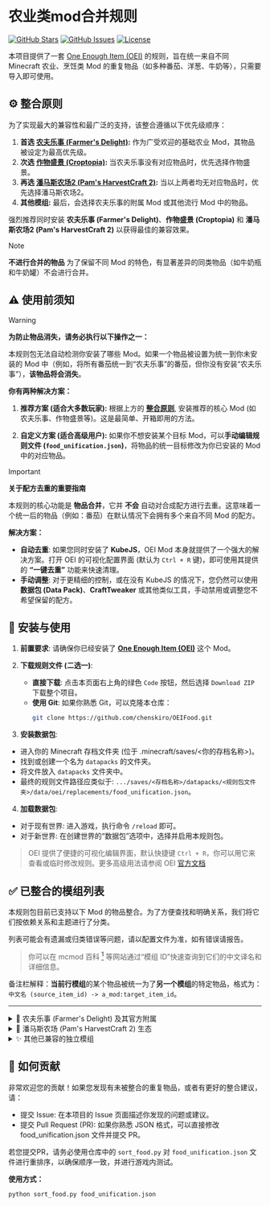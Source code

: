 # 农业类mod合并规则

[![GitHub Stars](https://img.shields.io/github/stars/chenskiro/OEIFood?style=flat-square)](https://github.com/chenskiro/OEIFood/stargazers)
[![GitHub Issues](https://img.shields.io/github/issues/chenskiro/OEIFood?style=flat-square)](https://github.com/chenskiro/OEIFood/issues)
[![License](https://img.shields.io/github/license/chenskiro/OEIFood?style=flat-square)](https://github.com/chenskiro/OEIFood/blob/main/LICENSE)

本项目提供了一套 [One Enough Item (OEI)](https://github.com/Tower-of-Sighs/OneEnoughItem) 的规则，旨在统一来自不同 Minecraft 农业、烹饪类 Mod 的重复物品（如多种番茄、洋葱、牛奶等），只需要导入即可使用。

## ⚙️ 整合原则
 
为了实现最大的兼容性和最广泛的支持，该整合遵循以下优先级顺序：
 
1.  **首选 [农夫乐事 (Farmer's Delight)](https://www.curseforge.com/minecraft/mc-mods/farmers-delight):** 作为广受欢迎的基础农业 Mod，其物品被设定为最高优先级。
2.  **次选 [作物盛景 (Croptopia)](https://www.curseforge.com/minecraft/mc-mods/croptopia-fabric):** 当农夫乐事没有对应物品时，优先选择作物盛景。
3.  **再选 [潘马斯农场2 (Pam's HarvestCraft 2)](https://www.curseforge.com/minecraft/mc-mods/pams-harvestcraft-2-food-core):** 当以上两者均无对应物品时，优先选择潘马斯农场2。
4.  **其他模组:** 最后，会选择农夫乐事的附属 Mod 或其他流行 Mod 中的物品。
 
强烈推荐同时安装 **农夫乐事 (Farmer's Delight)**、**作物盛景 (Croptopia)** 和 **潘马斯农场2 (Pam's HarvestCraft 2)** 以获得最佳的兼容效果。

> [!NOTE]
> **不进行合并的物品**
> 为了保留不同 Mod 的特色，有显著差异的同类物品（如牛奶瓶和牛奶罐）不会进行合并。

## ⚠️ 使用前须知
 
> [!WARNING]
> **为防止物品消失，请务必执行以下操作之一：**
>
> 本规则包无法自动检测你安装了哪些 Mod。如果一个物品被设置为统一到你未安装的 Mod 中（例如，将所有番茄统一到“农夫乐事”的番茄，但你没有安装“农夫乐事”），**该物品将会消失**。
>
> **你有两种解决方案：**
>
> 1.  **推荐方案 (适合大多数玩家):**
>     根据上方的 **[整合原则](#%EF%B8%8F-整合原则)**, 安装推荐的核心 Mod (如农夫乐事、作物盛景等)。这是最简单、开箱即用的方法。
>
> 2.  **自定义方案 (适合高级用户):**
>     如果你不想安装某个目标 Mod，可以**手动编辑规则文件 (`food_unification.json`)**，将物品的统一目标修改为你已安装的 Mod 中的对应物品。

> [!IMPORTANT]
> **关于配方去重的重要指南**
> 
> 本规则的核心功能是 **物品合并**，它并 **不会** 自动对合成配方进行去重。这意味着一个统一后的物品（例如：番茄）在默认情况下会拥有多个来自不同 Mod 的配方。
>
> **解决方案：**
> - **自动去重**: 如果您同时安装了 **KubeJS**，OEI Mod 本身就提供了一个强大的解决方案。打开 OEI 的可视化配置界面 (默认为 `Ctrl + R` 键)，即可使用其提供的 **“一键去重”** 功能来快速清理。
> - **手动调整**: 对于更精细的控制，或在没有 KubeJS 的情况下，您仍然可以使用 **数据包 (Data Pack)**、**CraftTweaker** 或其他类似工具，手动禁用或调整您不希望保留的配方。


## 🔧 安装与使用
 
1. **前置要求**: 请确保你已经安装了 [**One Enough Item (OEI)**](https://github.com/Tower-of-Sighs/OneEnoughItem) 这个 Mod。
 
2.  **下载规则文件 (二选一)**:
    *   **直接下载**: 点击本页面右上角的绿色 `Code` 按钮，然后选择 `Download ZIP` 下载整个项目。
    *   **使用 Git**: 如果你熟悉 Git，可以克隆本仓库：
        ```bash
        git clone https://github.com/chenskiro/OEIFood.git
        ```

3. **安装数据包**:
- 进入你的 Minecraft 存档文件夹 (位于 .minecraft/saves/<你的存档名称>)。
- 找到或创建一个名为 `datapacks` 的文件夹。
- 将文件放入 `datapacks` 文件夹中。
- 最终的规则文件路径应类似于: `.../saves/<存档名称>/datapacks/<规则包文件夹>/data/oei/replacements/food_unification.json`。

4. **加载数据包**:

- 对于现有世界: 进入游戏，执行命令 `/reload` 即可。
- 对于新世界: 在创建世界的“数据包”选项中，选择并启用本规则包。
  
> OEI 提供了便捷的可视化编辑界面，默认快捷键 `Ctrl + R`，你可以用它来查看或临时修改规则。更多高级用法请参阅 OEI [官方文档](https://doc.sighs.cc/docs/OneEnoughItem/intro)

## ✅ 已整合的模组列表

本规则包目前已支持以下 Mod 的物品整合。为了方便查找和明确关系，我们将它们按依赖关系和主题进行了分类。

列表可能会有遗漏或归类错误等问题，请以配置文件为准，如有错误请报告。
 
> 你可以在 mcmod 百科 [<sup>1</sup>](https://www.mcmod.cn/) 等网站通过“模组 ID”快速查询到它们的中文译名和详细信息。

备注栏解释：**当前行模组**的某个物品被统一为了**另一个模组**的特定物品，格式为：`中文名 (source_item_id) -> a_mod:target_item_id`。

---

<details>
<summary>🌿 农夫乐事 (Farmer's Delight) 及其官方附属</summary>

*此分类下的模组均在官方页面明确声明：需要“农夫乐事”作为前置运行。*

| 模组名称 (Mod Name) & ID | 备注 (Notes) |
| :--- | :--- |
| **Farmer's Delight** (`farmersdelight`) | **核心模组** |
| Argentina's Delight (`argentinas_delight`) | — |
| Brazilian Delight (`braziliandelight`) | — |
| Collector's Reap (`collectorsreap`) | — |
| Corn Delight (`corn_delight`) | — |
| Cultural Delights (`culturaldelights`) | — |
| Dumplings Delight (`dumplings_delight`) | — |
| Farmer's Respite (`farmersrespite`) | — |
| Fruits Delight (`fruitsdelight`) | — |
| Manors Bounty (`manors_bounty`) | — |
| Muffins' Thai Delight (`muffins_thaidelight`) | — |
| Rustic Delights (`rusticdelight`) | — |
| Seed Delight (`seeddelight`) | — |
| Ube's Delight (`ubesdelight`) | — |
| Unusual Delights (`unusual_delight`) | — |
| Vintage Delight (`vintagedelight`) | — |

</details>

<details>
<summary>🍎 潘马斯农场 (Pam's HarvestCraft 2) 生态</summary>

*潘马斯农场独立生态系统的核心模组。*

| 模组名称 (Mod Name) & ID |
| :--- |
| **Pam's HarvestCraft 2 - Crops** (`pamhc2crops`) |
| **Pam's HarvestCraft 2 - Trees** (`pamhc2trees`) |

</details>

<details>
<summary>✨ 其他已兼容的独立模组</summary>

| 模组名称 (Mod Name) & ID | 备注 (Notes) |
| :--- | :--- |
| Alex's Mobs (`alexsmobs`) | — |
| Biomes O' Plenty (`biomesoplenty`) | — |
| Bountiful Fares (`bountifulfares`) | — |
| Crock Pot (`crockpot`) | — |
| Croptopia (`croptopia`) | — |
| Farm and Charm (`farm_and_charm`) | — |
| Flavor Immersed Daily (`flavor_immersed_daily`) | `大白菜 (chineseleaves) -> dumplings_delight:chinese_cabbage` |
| Jellyfishing (`jellyfishing`) | — |
| Kaleidoscope Cookery (`kaleidoscope_cookery`) | — |
| Kitchenkarrot (`kitchenkarrot`) | — |
| Lt2 (`ltc2`) | — |
| MineColonies (`minecolonies`) | — |
| Neapolitan (`neapolitan`) | — |
| Pasterdream (`pasterdream`) | — |
| Productive Trees (`productivetrees`) | — |
| Sakura (`sakura`) | `红豆 (red_bean) -> neapolitan:adzuki_beans` |
| Simple Farming (`simplefarming`) | — |
| Sushi Go Crafting (`sushigocrafting`) | `黄瓜片 (cucumber_slices) -> culturaldelights:cut_cucumber` |
| Tea Story (`teastory`) | `大白菜 (chinese_cabbage) -> dumplings_delight:chinese_cabbage` |
| Thermal Series (`thermal`) | — |
| Vanilla Cookbook (`vanillacookbook`) | — |
| Vinery (`vinery`) | — |
| Youkai's Homecoming (`youkaishomecoming`) | `红豆 (redbean) -> neapolitan:adzuki_beans` |
| Youkai's Feasts (`youkaisfeasts`) | `红豆 (redbean) -> neapolitan:adzuki_beans` |

</details>


## 🤝 如何贡献
非常欢迎您的贡献！如果您发现有未被整合的重复物品，或者有更好的整合建议，请：

- 提交 Issue: 在本项目的 Issue 页面描述你发现的问题或建议。
- 提交 Pull Request (PR): 如果你熟悉 JSON 格式，可以直接修改 food_unification.json 文件并提交 PR。

若您提交PR，请务必使用仓库中的 `sort_food.py` 对 `food_unification.json` 文件进行重排序，以确保顺序一致，并进行游戏内测试。

**使用方式：**
```bash
python sort_food.py food_unification.json
